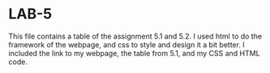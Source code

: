 # LAB-5
This file contains a table of the assignment 5.1 and 5.2. I used html to do the framework of the webpage, and css to style and design it a bit better. 
I included the link to my webpage, the table from 5.1, and my CSS and HTML code. 
